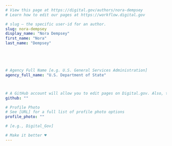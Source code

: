 ```yaml
---
# View this page at https://digital.gov/authors/nora-dempsey
# Learn how to edit our pages at https://workflow.digital.gov

# slug — the specific user-id for an author.
slug: nora-dempsey
display_name: "Nora Dempsey"
first_name: "Nora"
last_name: "Dempsey"





# Agency Full Name [e.g. U.S. General Services Administration]
agency_full_name: "U.S. Department of State"



# A GitHub account will allow you to edit pages on Digital.gov. Also, the image used in your GitHub account can be used to populate your digital.gov profile photo. Learn more about getting a Github account at [URL]
github: ""

# Profile Photo
# See [URL] for a full list of profile photo options
profile_photo: ""

# [e.g., Digital_Gov]

# Make it better ♥
---
```

